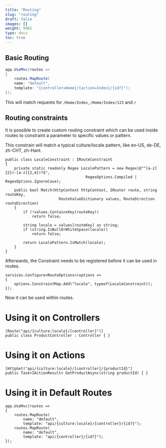 ```yaml
---
title: "Routing"
slug: "routing"
draft: false
images: []
weight: 9981
type: docs
toc: true
---
```


## Basic Routing
```csharp
app.UseMvc(routes => 
{ 
    routes.MapRoute( 
    name: "default", 
    template: "{controller=Home}/{action=Index}/{id?}"); 
}); 
```

This will match requests for `/Home/Index`, `/Home/Index/123` and `/`



## Routing constraints
It is possible to create custom routing constraint which can be used inside routes to constraint a parameter to specific values or pattern. 

This constrain will match a typical culture/locale pattern, like en-US, de-DE, zh-CHT, zh-Hant. 

<!-- language-all: c# -->

    public class LocaleConstraint : IRouteConstraint
    {
        private static readonly Regex LocalePattern = new Regex(@"^[a-z]{2}(-[a-z]{2,4})?$",
                                        RegexOptions.Compiled | RegexOptions.IgnoreCase);

        public bool Match(HttpContext httpContext, IRouter route, string routeKey,
                            RouteValueDictionary values, RouteDirection routeDirection)
        {
            if (!values.ContainsKey(routeKey))
                return false;

            string locale = values[routeKey] as string;
            if (string.IsNullOrWhiteSpace(locale))
                return false;

            return LocalePattern.IsMatch(locale);
        }
    }

Afterwards, the Constraint needs to be registered before it can be used in routes.

    services.Configure<RouteOptions>(options =>
    {
        options.ConstraintMap.Add("locale", typeof(LocaleConstraint));
    });

Now it can be used within routes. 

# Using it on Controllers

    [Route("api/{culture:locale}/[controller]")]
    public class ProductController : Controller { }

# Using it on Actions

    [HttpGet("api/{culture:locale}/[controller]/{productId}"]
    public Task<IActionResult> GetProductAsync(string productId) { }

# Using it in Default Routes

    app.UseMvc(routes => 
    { 
        routes.MapRoute( 
            name: "default", 
            template: "api/{culture:locale}/{controller}/{id?}"); 
        routes.MapRoute( 
            name: "default", 
            template: "api/{controller}/{id?}"); 
    });


